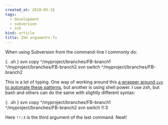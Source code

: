 ```yaml
---
created_at: 2010-03-18
tags:
  - development
  - subversion
  - zsh
kind: article
title: ZSH arguments-fu
---
```

When using Subversion from the command-line I commonly do:

{: .sh }
    svn copy ^/myproject/branches/FB-branch1 \
             ^/myproject/branches/FB-branch2
    svn switch ^/myproject/branches/FB-branch2

This is a lot of typing. One way of working around this [a wrapper around `svn` to automate these patterns](https://github.com/avdgaag/subcheat "Look at my project at Github"), but another is using shell power. I use zsh, but bash and others can do the same with slightly different syntax:

{: .sh }
    svn copy ^/myproject/branches/FB-branch1 \
             ^/myproject/branches/FB-branch2
    svn switch !!:3

Here `!!:3` is the third argument of the last command. Neat!
